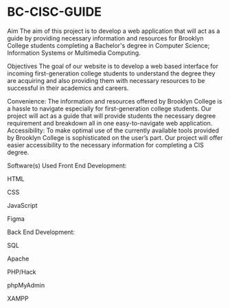 # BC-CISC-GUIDE
Aim
The aim of this project is to develop a web application that will act as a guide by providing necessary information and resources for Brooklyn College students completing a Bachelor's degree in Computer Science; Information Systems or Multimedia Computing.

Objectives
The goal of our website is to develop a web based interface for incoming first-generation college students to understand the degree they are acquiring and also providing them with necessary resources to be successful in their academics and careers.

Convenience: The information and resources offered by Brooklyn College is a hassle to navigate especially for first-generation college students. Our project will act as a guide that will provide students the necessary degree requirement and breakdown all in one easy-to-navigate web application.
Accessibility: To make optimal use of the currently available tools provided by Brooklyn College is sophisticated on the user’s part. Our project will offer easier accessibility to the necessary information for completing a CIS degree.


Software(s) Used
Front End Development:

HTML

CSS

JavaScript

Figma

Back End Development:

SQL

Apache

PHP/Hack

phpMyAdmin

XAMPP


